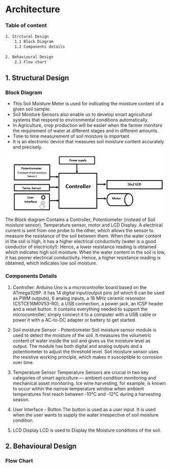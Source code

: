 # Architecture 
### Table of content

    1. Strctural Design
        1.1 Block Diagram
        1.2 Components details
        
    2. Behavioural Design
        2.1 Flow chart
     
     
## 1. Structural Design

  ### Block Diagram
  
  *	This Soil Moisture Meter is used for indicating the moisture content of a given soil sample.
*	Soil Moisture Sensors also enable us to develop smart agricultural systems that respond to environmental conditions automatically.
*	In Agriculture, crop production will be easier when the farmer monitors the requirement of water at different stages and in different amounts. 
*	Time to time measurement of soil moisture is important.
*	It is an electronic device that measures soil moisture content accurately and precisely.


  
  
   ![Block Diagram](https://github.com/ShamaTorgal/M2-EmbSys/blob/main/Project/2_Architecture/Block%20Diagram.png)
 The Block diagram Contains a Controller, Potentiometer (instead of Soil moisture sensor), Temperature sensor, motor and LCD Display.
A electrical current is sent from one probe to the other, which allows the sensor to measure the resistance of the soil between them.
When the water content in the soil is high, it has a higher electrical conductivity (water is a good conductor of electricity!). Hence, a lower resistance reading is obtained which indicates high soil moisture.
When the water content in the soil is low, it has poorer electrical conductivity. Hence, a higher resistance reading is obtained, which indicates low soil moisture.

### Components Details

1.	Controller: 
Arduino Uno is a microcontroller board based on the ATmega328P. It has 14 digital input/output pins (of which 6 can be used as PWM outputs), 6 analog inputs, a 16 MHz ceramic resonator (CSTCE16M0V53-R0), a USB connection, a power jack, an ICSP header and a reset button. It contains everything needed to support the microcontroller; simply connect it to a computer with a USB cable or power it with a AC-to-DC adapter or battery to get started.


2.	Soil moisture Sensor - Potentiometer
   Soil moisture sensor module is used to detect the moisture of the soil. It measures the volumetric content of water inside the soil and gives us the moisture level as output. The module has both digital and analog outputs and a potentiometer to adjust the threshold level.
   Soil moisture sensor uses the resistive working principle, which makes it susceptible to corrosion over time. 
   

3.	Temperature Sensor
Temperature Sensors are crucial in two key categories of smart agriculture — ambient condition monitoring and mechanical asset monitoring. Ice wine harvesting, for example, is known to occur within the narrow temperature window when ambient temperatures first reach between -10°C and -12°C during a harvesting season.

4. User Interface - Button
The button is used as a user input. It is used when the user wants to supply the water irrespective of soil moisture condition. 

5.	LCD Display
LCD is used to Display the Moisture conditions of the soil.

## 2. Behavioural Design

### Flow Chart
